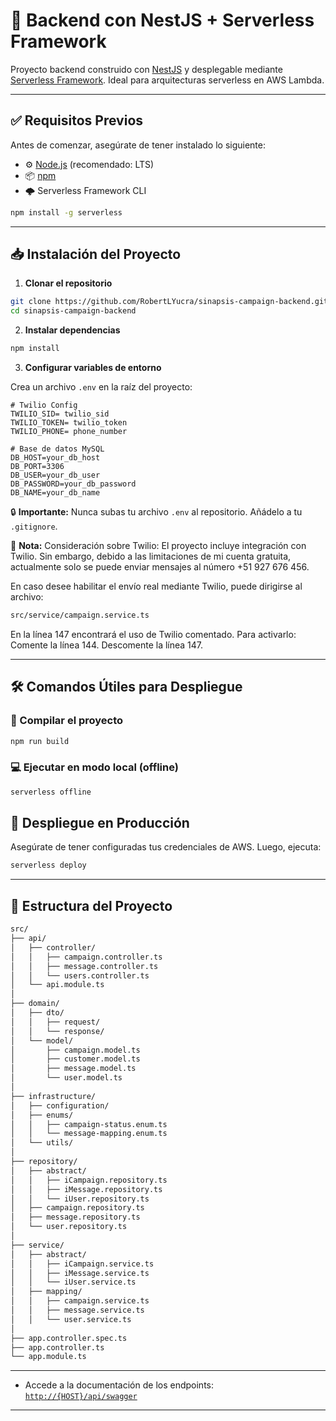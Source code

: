 # 🚀 Backend con NestJS + Serverless Framework

Proyecto backend construido con [NestJS](https://nestjs.com/) y desplegable mediante [Serverless Framework](https://www.serverless.com/). Ideal para arquitecturas serverless en AWS Lambda.

---

## ✅ Requisitos Previos

Antes de comenzar, asegúrate de tener instalado lo siguiente:

- ⚙️ [Node.js](https://nodejs.org/) (recomendado: LTS)
- 📦 [npm](https://www.npmjs.com/)
- 🌩️ Serverless Framework CLI

```bash
npm install -g serverless
```

---

## 📥 Instalación del Proyecto

1. **Clonar el repositorio**

```bash
git clone https://github.com/RobertLYucra/sinapsis-campaign-backend.git
cd sinapsis-campaign-backend
```

2. **Instalar dependencias**

```bash
npm install 
```

3. **Configurar variables de entorno**

Crea un archivo `.env` en la raíz del proyecto:

```env
# Twilio Config
TWILIO_SID= twilio_sid
TWILIO_TOKEN= twilio_token
TWILIO_PHONE= phone_number

# Base de datos MySQL
DB_HOST=your_db_host
DB_PORT=3306
DB_USER=your_db_user
DB_PASSWORD=your_db_password
DB_NAME=your_db_name
```

🔒 **Importante:** Nunca subas tu archivo `.env` al repositorio. Añádelo a tu `.gitignore`.

📌 **Nota:** Consideración sobre Twilio:
El proyecto incluye integración con Twilio. Sin embargo, debido a las limitaciones de mi cuenta gratuita, actualmente solo se puede enviar mensajes al número +51 927 676 456.

En caso desee habilitar el envío real mediante Twilio, puede dirigirse al archivo:

```bash
src/service/campaign.service.ts
```
En la línea 147 encontrará el uso de Twilio comentado. Para activarlo:
Comente la línea 144.
Descomente la línea 147.


---

## 🛠️ Comandos Útiles para Despliegue

### 🔧 Compilar el proyecto

```bash
npm run build
```

### 💻 Ejecutar en modo local (offline)

```bash
serverless offline
```

## 🚀 Despliegue en Producción

Asegúrate de tener configuradas tus credenciales de AWS. Luego, ejecuta:

```bash
serverless deploy
```

---

## 📁 Estructura del Proyecto


```bash
src/
├── api/
│   ├── controller/
│   │   ├── campaign.controller.ts
│   │   ├── message.controller.ts
│   │   └── users.controller.ts
│   └── api.module.ts
│
├── domain/
│   ├── dto/
│   │   ├── request/
│   │   └── response/
│   └── model/
│       ├── campaign.model.ts
│       ├── customer.model.ts
│       ├── message.model.ts
│       └── user.model.ts
│
├── infrastructure/
│   ├── configuration/
│   ├── enums/
│   │   ├── campaign-status.enum.ts
│   │   └── message-mapping.enum.ts
│   └── utils/
│
├── repository/
│   ├── abstract/
│   │   ├── iCampaign.repository.ts
│   │   ├── iMessage.repository.ts
│   │   └── iUser.repository.ts
│   ├── campaign.repository.ts
│   ├── message.repository.ts
│   └── user.repository.ts
│
├── service/
│   ├── abstract/
│   │   ├── iCampaign.service.ts
│   │   ├── iMessage.service.ts
│   │   └── iUser.service.ts
│   ├── mapping/
│   │   ├── campaign.service.ts
│   │   ├── message.service.ts
│   │   └── user.service.ts
│
├── app.controller.spec.ts
├── app.controller.ts
└── app.module.ts

```

---

- Accede a la documentación de los endpoints: [`http://{HOST}/api/swagger`](http://{HOST}/api/swagger)

---
